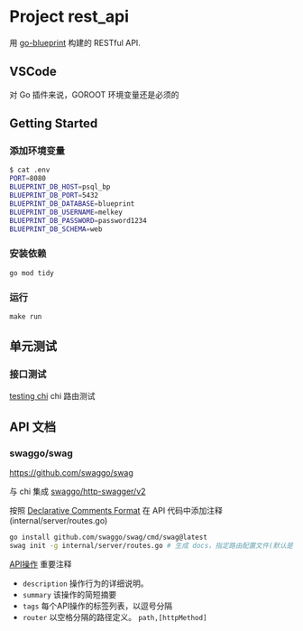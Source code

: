 # Project rest_api

用 [go-blueprint](github.com/melkeydev/go-blueprint) 构建的 RESTful API.

## VSCode

对 Go 插件来说，GOROOT 环境变量还是必须的

## Getting Started

### 添加环境变量

```bash
$ cat .env
PORT=8080
BLUEPRINT_DB_HOST=psql_bp
BLUEPRINT_DB_PORT=5432
BLUEPRINT_DB_DATABASE=blueprint
BLUEPRINT_DB_USERNAME=melkey
BLUEPRINT_DB_PASSWORD=password1234
BLUEPRINT_DB_SCHEMA=web
```

### 安装依赖

`go mod tidy`

### 运行

`make run`

## 单元测试

### 接口测试

[testing chi](https://go-chi.io/#/pages/testing) chi 路由测试

## API 文档

### swaggo/swag

<https://github.com/swaggo/swag>

与 chi 集成 [swaggo/http-swagger/v2](https://github.com/swaggo/http-swagger/)

按照 [Declarative Comments Format](https://github.com/swaggo/swag#declarative-comments-format) 在 API 代码中添加注释(internal/server/routes.go)

```bash
go install github.com/swaggo/swag/cmd/swag@latest
swag init -g internal/server/routes.go # 生成 docs，指定路由配置文件(默认是 main.go)
```

[API操作](https://github.com/swaggo/swag/blob/master/README_zh-CN.md#api%E6%93%8D%E4%BD%9C) 重要注释

- `description` 操作行为的详细说明。
- `summary` 该操作的简短摘要
- `tags` 每个API操作的标签列表，以逗号分隔
- `router` 以空格分隔的路径定义。 `path,[httpMethod]`

